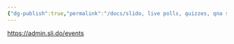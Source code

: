 ```yaml
---
{"dg-publish":true,"permalink":"/docs/slido, live polls, quizzes, qna session/","title":"slido, live polls, quizzes, qna session"}
---
```


<https://admin.sli.do/events>
